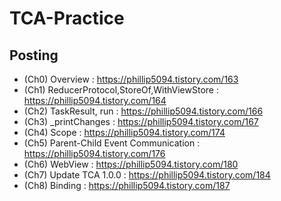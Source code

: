 # TCA-Practice

## Posting

* (Ch0) Overview : https://phillip5094.tistory.com/163
* (Ch1) ReducerProtocol,StoreOf,WithViewStore : https://phillip5094.tistory.com/164
* (Ch2) TaskResult, run : https://phillip5094.tistory.com/166
* (Ch3) _printChanges : https://phillip5094.tistory.com/167
* (Ch4) Scope : https://phillip5094.tistory.com/174
* (Ch5) Parent-Child Event Communication : https://phillip5094.tistory.com/176
* (Ch6) WebView : https://phillip5094.tistory.com/180
* (Ch7) Update TCA 1.0.0 : https://phillip5094.tistory.com/184
* (Ch8) Binding : https://phillip5094.tistory.com/187